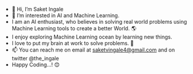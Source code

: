 - 👋 Hi, I’m Saket Ingale
- 👀 I’m interested in AI and Machine Learning.
- I am an AI enthusiast, who believes in solving real world problems using Machine Learning tools to create a better World. 🌎
- I enjoy exploring Machine Learning ocean by learning new things.
- I love to put my brain at work to solve problems. 🧠
- 📫 You can reach me on email at saketvingale4@gmail.com and on twitter @the_ingale
- Happy Coding...! 😊

<!---
theingale/theingale is a ✨ special ✨ repository because its `README.md` (this file) appears on your GitHub profile.
You can click the Preview link to take a look at your changes.
--->
